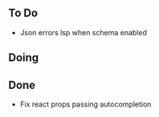## To Do

- Json errors lsp when schema enabled

## Doing


## Done

- Fix react props passing autocompletion
